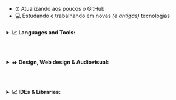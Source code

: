 - :alarm_clock: Atualizando aos poucos o GitHub 
- :computer: Estudando e trabalhando em novas _(e antigas)_ tecnologias


<h4>
<details>
<summary>📈 Languages and Tools:</summary>
  <p align="center"><img align="left" alt=".NET" width="28px" src="https://simpleicons.org/icons/dot-net.svg" /></p>
  <p align="center"><img align="left" alt="Anaconda" width="28px" src="https://simpleicons.org/icons/anaconda.svg" /></p>
  <p align="center"><img align="left" alt="Amazon Web Services" width="28px" src="https://simpleicons.org/icons/amazonaws.svg" /></p>
  <p align="center"><img align="left" alt="Android Studio" width="28px" src="https://simpleicons.org/icons/androidstudio.svg" /></p>
  <p align="center"><img align="left" alt="Apache" width="28px" src="https://simpleicons.org/icons/apache.svg" /></p>
  <p align="center"><img align="left" alt="Microsfot Azure" width="28px" src="https://simpleicons.org/icons/microsoftazure.svg" /></p>
  <p align="center"><img align="left" alt="C" width="28px" src="https://simpleicons.org/icons/c.svg" /></p>
  <p align="center"><img align="left" alt="C#" width="28px" src="https://simpleicons.org/icons/csharp.svg" /></p>
  <p align="center"><img align="left" alt="C++" width="28px" src="https://simpleicons.org/icons/cplusplus.svg" /></p>
  <p align="center"><img align="left" alt="D3.js" width="28px" src="https://simpleicons.org/icons/d3-dot-js.svg" /></p>
  <p align="center"><img align="left" alt="Docker" width="28px" src="https://simpleicons.org/icons/docker.svg" /></p>
  <p align="center"><img align="left" alt="Flutter" width="28px" src="https://simpleicons.org/icons/flutter.svg" /></p>
  <p align="center"><img align="left" alt="Git" width="28px" src="https://simpleicons.org/icons/git.svg" /></p>
  <p align="center"><img align="left" alt="Go" width="28px" src="https://simpleicons.org/icons/go.svg" /></p>
  <p align="center"><img align="left" alt="Google Cloud" width="28px" src="https://simpleicons.org/icons/googlecloud.svg" /></p>
  <p align="center"><img align="left" alt="Grafana" width="28px" src="https://simpleicons.org/icons/grafana.svg" /></p>
  <p align="center"><img align="left" alt="Haskell" width="28px" src="https://simpleicons.org/icons/haskell.svg" /></p>
  <p align="center"><img align="left" alt="Java" width="28px" src="https://simpleicons.org/icons/java.svg" /></p>
  <p align="center"><img align="left" alt="JavaScript" width="28px" src="https://simpleicons.org/icons/javascript.svg" /></p>
  <p align="center"><img align="left" alt="Visual Studio Code" width="28px" src="https://simpleicons.org/icons/visualstudiocode.svg" /></p>
  <p align="center"><img align="left" alt="Visual Studio Code" width="28px" src="https://simpleicons.org/icons/visualstudiocode.svg" /></p>
  <p align="center"><img align="left" alt="Visual Studio Code" width="28px" src="https://simpleicons.org/icons/visualstudiocode.svg" /></p>
  <p align="center"><img align="left" alt="Visual Studio Code" width="28px" src="https://simpleicons.org/icons/visualstudiocode.svg" /></p>
  <p align="center"><img align="left" alt="Visual Studio Code" width="28px" src="https://simpleicons.org/icons/visualstudiocode.svg" /></p>
</details>
</h4>
<br>
<h4>
<details>
<summary>✒️ Design, Web design & Audiovisual:</summary>
  <p align="center"><img align="left" alt="Adobe Premire Pro" width="28px" heigth="28px"  src="https://simpleicons.org/icons/adobepremierepro.svg" /></p>
  <p align="center"><img align="left" alt="Adobe Xd" width="28px" src="https://simpleicons.org/icons/adobexd.svg" /></p>
  <p align="center"><img align="left" alt="Adobe InDesign" width="28px" src="https://simpleicons.org/icons/adobeindesign.svg" /></p>
  <p align="center"><img align="left" alt="Adobe Illustrator" width="28px" src="https://simpleicons.org/icons/adobeillustrator.svg" /></p>
  <p align="center"><img align="left" alt="Adobe Lightroom" width="28px" src="https://simpleicons.org/icons/adobelightroomcc.svg" /></p>
  <p align="center"><img align="left" alt="Adobe Photoshop" width="28px" src="https://simpleicons.org/icons/adobephotoshop.svg" /></p>
  <p align="center"><img align="left" alt="Adobe After Effects" width="28px" src="https://simpleicons.org/icons/adobeaftereffects.svg" /></p>
  <p align="center"><img align="left" alt="HTML5" width="28px" src="https://simpleicons.org/icons/html5.svg" /></p>
  <p align="center"><img align="left" alt="Figma" width="28px" src="https://simpleicons.org/icons/figma.svg" /></p>
  <p align="center"><img align="left" alt="Blender" width="28px" src="https://simpleicons.org/icons/blender.svg" /></p>
  <p align="center"><img align="left" alt="Canva" width="28px" src="https://simpleicons.org/icons/canva.svg" /></p>
  <p align="center"><img align="left" alt="WordPress" width="28px" src="https://simpleicons.org/icons/wordpress.svg" /></p>
  <p align="center"><img align="left" alt="Krita" width="28px" src="https://simpleicons.org/icons/krita.svg" /></p>
  <p align="center"><img align="left" alt="Wix" width="28px" src="https://simpleicons.org/icons/wix.svg" /></p>
  <p align="center"><img align="left" alt="Inkscape" width="28px" src="https://simpleicons.org/icons/inkscape.svg" /></p>
  <p align="center"><img align="left" alt="Woo" width="28px" src="https://simpleicons.org/icons/woo.svg" /></p>
  <p align="center"><img align="left" alt="AngularJS" width="28px" src="https://simpleicons.org/icons/angularjs.svg" /></p>
  <p align="center"><img align="left" alt="CSS3" width="28px" src="https://simpleicons.org/icons/css3.svg" /></p>
  <p align="center"><img align="left" alt="Gimp" width="28px" src="https://simpleicons.org/icons/gimp.svg" /></p>
  <p align="center"><img align="left" alt="CSS3" width="28px" src="https://simpleicons.org/icons/css3.svg" /></p>
  
</details>
</h4>
<br> 
<h4>
<details>
<summary>📈 IDEs & Libraries:</summary>
  <p align="center"><img align="left" alt="Visual Studio Code" width="28px" src="https://simpleicons.org/icons/visualstudiocode.svg" /></p>
  <p align="center"><img align="left" alt="Atom" width="28px" src="https://simpleicons.org/icons/atom.svg" /></p>
  <p align="center"><img align="left" alt="Eclipse IDE" width="28px" src="https://simpleicons.org/icons/eclipseide.svg" /></p>
  <p align="center"><img align="left" alt="Atom" width="28px" src="https://simpleicons.org/icons/atom.svg" /></p>
  <p align="center"><img align="left" alt="Atom" width="28px" src="https://simpleicons.org/icons/atom.svg" /></p>
  <p align="center"><img align="left" alt="Atom" width="28px" src="https://simpleicons.org/icons/atom.svg" /></p>
  <p align="center"><img align="left" alt="Atom" width="28px" src="https://simpleicons.org/icons/atom.svg" /></p>
  <p align="center"><img align="left" alt="Atom" width="28px" src="https://simpleicons.org/icons/atom.svg" /></p>
  
  
</details>
</h4>
<!---
<h4>
<details>
<summary>📈 Competitive Programming:</summary>
  <p align="center"><img align="left" alt="CodeChef" width="28px" heigth="28px"  src="https://simpleicons.org/icons/codechef.svg" /></p>
  <p align="center"><img align="left" alt="Codeforces" width="28px" heigth="28px"  src="https://simpleicons.org/icons/codeforces.svg" /></p>
  <p align="center"><img align="left" alt="Codewars" width="28px" heigth="28px"  src="https://simpleicons.org/icons/codewars.svg" /></p>
  <p align="center"><img align="left" alt="HackerEarth" width="28px" heigth="28px"  src="https://simpleicons.org/icons/hackerearth.svg" /></p>
  <p align="center"><img align="left" alt="HackerRank" width="28px" heigth="28px"  src="https://simpleicons.org/icons/hackerrank.svg" /></p>
  <p align="center"><img align="left" alt="Codeforces" width="28px" heigth="28px"  src="https://simpleicons.org/icons/codeforces.svg" /></p>
  <p align="center"><img align="left" alt="Codeforces" width="28px" heigth="28px"  src="https://simpleicons.org/icons/codeforces.svg" /></p>
  <p align="center"><img align="left" alt="Codeforces" width="28px" heigth="28px"  src="https://simpleicons.org/icons/codeforces.svg" /></p>
</details>
</h4>

<h4>
<details>
<summary>📈 Portfolios:</summary>
  <p align="center"><img align="left" alt="Dribbble" width="28px" heigth="28px"  src="https://simpleicons.org/icons/dribbble.svg" /></p>
  <p align="center"><img align="left" alt="ArtStation" width="28px" heigth="28px"  src="https://simpleicons.org/icons/artstation.svg" /></p>
  <p align="center"><img align="left" alt="Behance" width="28px" heigth="28px"  src="https://simpleicons.org/icons/behance.svg" /></p>
  <p align="center"><img align="left" alt="DevianArt" width="28px" heigth="28px"  src="https://simpleicons.org/icons/deviantart.svg" /></p>
  <p align="center"><img align="left" alt="Dribbble" width="28px" heigth="28px"  src="https://simpleicons.org/icons/dribbble.svg" /></p>
  <p align="center"><img align="left" alt="Dribbble" width="28px" heigth="28px"  src="https://simpleicons.org/icons/dribbble.svg" /></p>
  <p align="center"><img align="left" alt="Dribbble" width="28px" heigth="28px"  src="https://simpleicons.org/icons/dribbble.svg" /></p>
</details>
</h4>

<h4>
<details>
<summary>📈 Productivy:</summary>
  <p align="center"><img align="left" alt="Slack" width="28px" heigth="28px"  src="https://simpleicons.org/icons/slack.svg" /></p>
  <p align="center"><img align="left" alt="Slack" width="28px" heigth="28px"  src="https://simpleicons.org/icons/slack.svg" /></p>
  <p align="center"><img align="left" alt="Slack" width="28px" heigth="28px"  src="https://simpleicons.org/icons/slack.svg" /></p>
  <p align="center"><img align="left" alt="Slack" width="28px" heigth="28px"  src="https://simpleicons.org/icons/slack.svg" /></p>
  <p align="center"><img align="left" alt="Slack" width="28px" heigth="28px"  src="https://simpleicons.org/icons/slack.svg" /></p>
  <p align="center"><img align="left" alt="Slack" width="28px" heigth="28px"  src="https://simpleicons.org/icons/slack.svg" /></p>
  <p align="center"><img align="left" alt="Slack" width="28px" heigth="28px"  src="https://simpleicons.org/icons/slack.svg" /></p>
</details>
</h4>

<h4>
<details>
<summary>📈 IoT:</summary>
  <p align="center"><img align="left" alt="Arduino" width="28px" heigth="28px"  src="https://simpleicons.org/icons/arduino.svg" /></p>
  <p align="center"><img align="left" alt="Slack" width="28px" heigth="28px"  src="https://simpleicons.org/icons/slack.svg" /></p>
  <p align="center"><img align="left" alt="Slack" width="28px" heigth="28px"  src="https://simpleicons.org/icons/slack.svg" /></p>
  <p align="center"><img align="left" alt="Slack" width="28px" heigth="28px"  src="https://simpleicons.org/icons/slack.svg" /></p>
  <p align="center"><img align="left" alt="Slack" width="28px" heigth="28px"  src="https://simpleicons.org/icons/slack.svg" /></p>
  <p align="center"><img align="left" alt="Slack" width="28px" heigth="28px"  src="https://simpleicons.org/icons/slack.svg" /></p>
  <p align="center"><img align="left" alt="Slack" width="28px" heigth="28px"  src="https://simpleicons.org/icons/slack.svg" /></p>
</details>
</h4>

<h4>
<details>
<summary>📈 Freelancers:</summary>
  <p align="center"><img align="left" alt="Fiverr" width="28px" heigth="28px"  src="https://simpleicons.org/icons/fiverr.svg" /></p>
  <p align="center"><img align="left" alt="Freelancer" width="28px" heigth="28px"  src="https://simpleicons.org/icons/freelancer.svg" /></p>
  <p align="center"><img align="left" alt="Slack" width="28px" heigth="28px"  src="https://simpleicons.org/icons/slack.svg" /></p>
  <p align="center"><img align="left" alt="Slack" width="28px" heigth="28px"  src="https://simpleicons.org/icons/slack.svg" /></p>
  <p align="center"><img align="left" alt="Slack" width="28px" heigth="28px"  src="https://simpleicons.org/icons/slack.svg" /></p>
  <p align="center"><img align="left" alt="Slack" width="28px" heigth="28px"  src="https://simpleicons.org/icons/slack.svg" /></p>
  <p align="center"><img align="left" alt="Slack" width="28px" heigth="28px"  src="https://simpleicons.org/icons/slack.svg" /></p>
</details>
</h4>



---!>


